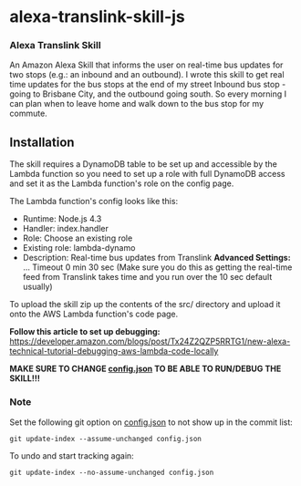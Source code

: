 # alexa-translink-skill-js
### Alexa Translink Skill
 An Amazon Alexa Skill that informs the user on real-time bus updates for two stops (e.g.: an inbound and an outbound).
I wrote this skill to get real time updates for the bus stops at the end of my street Inbound bus stop - going to Brisbane City, and the outbound going south.
So every morning I can plan when to leave home and walk down to the bus stop for my commute. 

## Installation
The skill requires a DynamoDB table to be set up and accessible by the Lambda function so you need to set up a role with full DynamoDB access and set it as the Lambda function's role on the config page.

The Lambda function's config looks like this:
* Runtime:        Node.js 4.3
* Handler:        index.handler
* Role:           Choose an existing role
* Existing role:  lambda-dynamo
* Description:    Real-time bus updates from Translink
**Advanced Settings:**
... Timeout 0 min 30 sec (Make sure you do this as getting the real-time feed from Translink takes time and you run over the 10 sec default usually)

To upload the skill zip up the contents of the src/ directory and upload it onto the AWS Lambda function's code page.

**Follow this article to set up debugging:**
https://developer.amazon.com/blogs/post/Tx24Z2QZP5RRTG1/new-alexa-technical-tutorial-debugging-aws-lambda-code-locally

**MAKE SURE TO CHANGE [config.json](config.json) TO BE ABLE TO RUN/DEBUG THE SKILL!!!**

### Note
Set the following git option on [config.json](config.json) to not show up in the commit list:
```
git update-index --assume-unchanged config.json
```
To undo and start tracking again:
```
git update-index --no-assume-unchanged config.json
```
